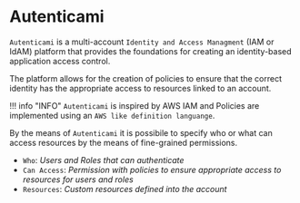 # Autenticami

`Autenticami` is a multi-account `Identity and Access Managment` (IAM or IdAM) platform that provides the foundations for creating an identity-based application access control.

The platform allows for the creation of policies to ensure that the correct identity has the appropriate access to resources linked to an account.

!!! info "INFO"
    `Autenticami` is inspired by AWS IAM and Policies are implemented using an `AWS like definition languange`.

By the means of `Autenticami` it is possibile to specify who or what can access resources by the means of fine-grained permissions.

- `Who`: *Users and Roles that can authenticate*
- `Can Access`: *Permission with policies to ensure appropriate access to resources for users and roles*
- `Resources`: *Custom resources defined into the account*
